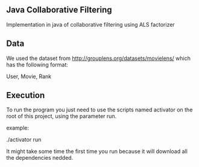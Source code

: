 ## Java Collaborative Filtering

Implementation in java of collaborative filtering using ALS factorizer

## Data 

We used the dataset from http://grouplens.org/datasets/movielens/ which has the following format:

User, Movie, Rank

## Execution

To run the program you just need to use the scripts named activator on the root of this project,
using the parameter run.

example:

./activator run

It might take some time the first time you run because it will download all the dependencies nedded.
